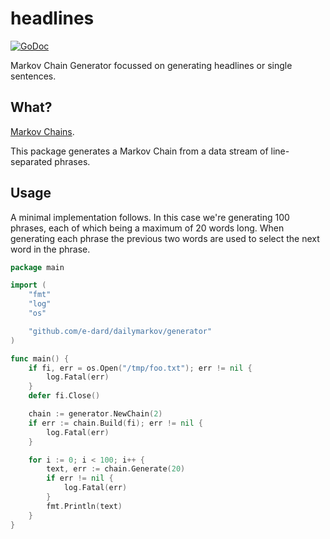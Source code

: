 # headlines

[![GoDoc](https://godoc.org/github.com/e-dard/headlines?status.svg)](https://godoc.org/github.com/e-dard/headlines)

Markov Chain Generator focussed on generating headlines or single sentences.

## What?

[Markov Chains](http://en.wikipedia.org/wiki/Markov_chain).

This package generates a Markov Chain from a data stream of line-separated phrases.

## Usage

A minimal implementation follows.
In this case we're generating 100 phrases, each of which being a maximum of 20 words long. When generating each phrase the previous two
words are used to select the next word in the phrase.

```go
package main

import (
	"fmt"
	"log"
	"os"

	"github.com/e-dard/dailymarkov/generator"
)

func main() {
	if fi, err = os.Open("/tmp/foo.txt"); err != nil {
		log.Fatal(err)
	}
	defer fi.Close()

	chain := generator.NewChain(2)
	if err := chain.Build(fi); err != nil {
		log.Fatal(err)
	}

	for i := 0; i < 100; i++ {
		text, err := chain.Generate(20)
		if err != nil {
			log.Fatal(err)
		}
		fmt.Println(text)
	}
}
```

